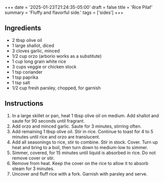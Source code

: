 +++
date = '2025-01-23T21:24:35-05:00'
draft = false
title = 'Rice Pilaf'
summary = 'Fluffy and flavorful side.'
tags = ['sides']
+++

## Ingredients
- 2 tbsp olive oil
- 1 large shallot, diced
- 3 cloves garlic, minced
- 1/2 cup orzo (arborio works as a substitute)
- 1 cup long grain white rice
- 3 cups veggie or chicken stock
- 1 tsp coriander
- 1 tsp paprika
- 1 tsp salt
- 1/2 cup fresh parsley, chopped, for garnish

## Instructions

1. In a large skillet or pan, heat 1 tbsp olive oil on medium. Add shallot and saute for 90 seconds until fragrant.
2. Add orzo and minced garlic. Saute for 3 minutes, stirring often.
3. Add remaining 1 tbsp olive oil. Stir in rice. Continue to toast for 4 to 5 minutes until rice and orzo are translucent.
4. Add all seasonings to rice, stir to combine. Stir in stock. Cover. Turn up heat and bring to a boil, then turn down to medium-low to simmer.
5. Simmer, covered, for 15 minutes until liquid is absorbed in rice. Do not remove cover or stir.
6. Remove from heat. Keep the cover on the rice to allow it to absorb steam for 3 minutes.
7. Uncover and fluff rice with a fork. Garnish with parsley and serve.
